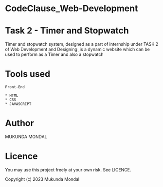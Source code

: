 # CodeClause_Web-Development
# Task 2 - Timer and Stopwatch

Timer and stopwatch system, designed as a part of internship under TASK 2 of Web Development and Designing ,is a dynamic website which can be used to perform as a Timer and also a stopwatch 


#  Tools used
    Front-End

    * HTML
    * CSS
    * JAVASCRIPT

# Author

MUKUNDA MONDAL


# Licence

You may use this project freely at your own risk. See LICENCE.

Copyright (c) 2023 Mukunda Mondal

